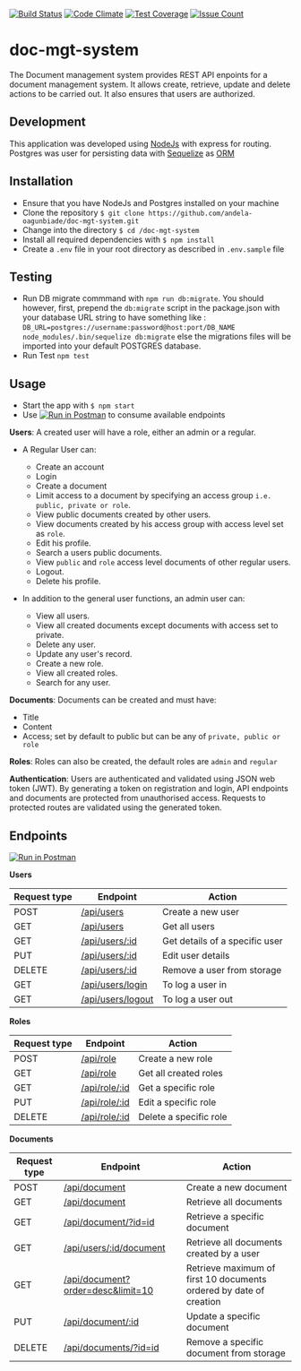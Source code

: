 [![Build Status](https://travis-ci.org/andela-oagunbiade/doc-mgt-system.svg?branch=master)](https://travis-ci.org/andela-oagunbiade/doc-mgt-system)
[![Code Climate](https://codeclimate.com/github/andela-oagunbiade/doc-mgt-system/badges/gpa.svg)](https://codeclimate.com/github/andela-oagunbiade/doc-mgt-system)
[![Test Coverage](https://codeclimate.com/github/andela-oagunbiade/doc-mgt-system/badges/coverage.svg)](https://codeclimate.com/github/andela-oagunbiade/doc-mgt-system/coverage)
[![Issue Count](https://codeclimate.com/github/andela-oagunbiade/doc-mgt-system/badges/issue_count.svg)](https://codeclimate.com/github/andela-oagunbiade/doc-mgt-system)

# doc-mgt-system
The Document management system provides REST API enpoints for a document management system. It allows create, retrieve, update and delete actions to be carried out.
It also ensures that users are authorized.

## Development
This application was developed using [NodeJs](https://nodejs.org) with express for routing. Postgres was user for persisting data with [Sequelize](https://sequelizejs.org) as [ORM](https://en.wikipedia.org/wiki/Object-relational_mapping)

## Installation
- Ensure that you have NodeJs and Postgres installed on your machine
- Clone the repository `$ git clone https://github.com/andela-oagunbiade/doc-mgt-system.git`
- Change into the directory `$ cd /doc-mgt-system`
- Install all required dependencies with `$ npm install`
- Create a `.env` file in your root directory as described in `.env.sample` file

## Testing
- Run DB migrate commmand with `npm run db:migrate`. You should however, first, prepend the `db:migrate` script in the package.json with your database URL string to have something like : `DB_URL=postgres://username:password@host:port/DB_NAME node_modules/.bin/sequelize db:migrate` else the migrations files will be imported into your default POSTGRES database.
- Run Test `npm test`

## Usage
- Start the app with `$ npm start`
- Use [![Run in Postman](https://run.pstmn.io/button.svg)](https://app.getpostman.com/run-collection/47242a54bdfc7d55498f) to consume available endpoints

**Users**:
A created user will have a role, either an admin or a regular.
- A Regular User can:
    - Create an account
    - Login
    - Create a document
    - Limit access to a document by specifying an access group `i.e. public, private or role`.
    - View public documents created by other users.
    - View documents created by his access group with access level set as `role`.
    - Edit his profile.
    - Search a users public documents.
    - View `public` and `role` access level documents of other regular users.
    - Logout.
    - Delete his profile.

- In addition to the general user functions, an admin user can:
    - View all users.
    - View all created documents except documents with access set to private.
    - Delete any user.
    - Update any user's record.
    - Create a new role.
    - View all created roles.
    - Search for any user.

**Documents**:
Documents can be created and must have:
- Title
- Content
- Access; set by default to public but can be any of `private, public or role`

**Roles**:
Roles can also be created, the default roles are `admin` and `regular`

**Authentication**:
Users are authenticated and validated using JSON web token (JWT).
By generating a token on registration and login, API endpoints and documents are protected from unauthorised access.
Requests to protected routes are validated using the generated token.

## Endpoints
[![Run in Postman](https://run.pstmn.io/button.svg)](https://app.getpostman.com/run-collection/47242a54bdfc7d55498f)

**Users**

Request type | Endpoint | Action
------------ | -------- | ------
POST | [/api/users](#create-users) | Create a new user
GET | [/api/users](#get-users) | Get all users
GET | [/api/users/:id](#get-a-user) | Get details of a specific user
PUT | [/api/users/:id](#update-user) | Edit user details
DELETE | [/api/users/:id](#delete-user) | Remove a user from storage
GET | [/api/users/login](#login) | To log a user in
GET | [/api/users/logout](#logout) | To log a user out

**Roles**

Request type | Endpoint | Action
------------ | -------- | ------
POST | [/api/role](#create-role) | Create a new role
GET | [/api/role](#get-roles) | Get all created roles
GET | [/api/role/:id](#get-a-role) | Get a specific role
PUT | [/api/role/:id](#edit-a-role) | Edit a specific role
DELETE | [/api/role/:id](#delete-a-role) | Delete a specific role

**Documents**

Request type | Endpoint | Action
------------ | -------- | ------
POST | [/api/document](#create-document) | Create a new document
GET | [/api/document](#get-documents) | Retrieve all documents
GET | [/api/document/?id=id](#get-a-document) | Retrieve a specific document
GET | [/api/users/:id/document](#get-documents-by-user) | Retrieve all documents created by a user
GET | [/api/document?order=desc&limit=10](#get-documents) | Retrieve maximum of first 10 documents ordered by date of creation
PUT | [/api/document/:id](#update-document) | Update a specific document
DELETE | [/api/documents/?id=id](#delete-document) | Remove a specific document from storage
